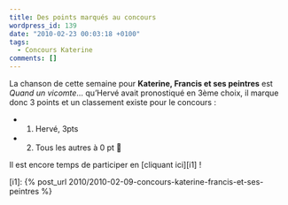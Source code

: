 ```yaml
---
title: Des points marqués au concours
wordpress_id: 139
date: "2010-02-23 00:03:18 +0100"
tags:
  - Concours Katerine
comments: []
---
```


La chanson de cette semaine pour **Katerine, Francis et ses peintres** est
_Quand un vicomte_… qu’Hervé avait pronostiqué en 3ème choix, il marque donc 3
points et un classement existe pour le concours :

- 1. Hervé, 3pts
- 2. Tous les autres à 0 pt 🙂

Il est encore temps de participer en [cliquant ici][i1] !

[i1]: {% post_url 2010/2010-02-09-concours-katerine-francis-et-ses-peintres %}
